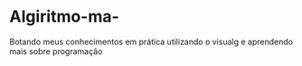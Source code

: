 # Algiritmo-ma-
Botando meus conhecimentos em prática utilizando o visualg e aprendendo mais sobre programação
